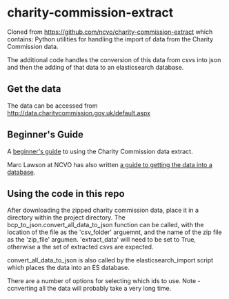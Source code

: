 # charity-commission-extract
Cloned from https://github.com/ncvo/charity-commission-extract which contains:
Python utilities for handling the import of data from the Charity Commission data.

The additional code handles the conversion of this data from csvs into json and then the adding of that data to an elasticsearch database.

## Get the data

The data can be accessed from <http://data.charitycommission.gov.uk/default.aspx>

## Beginner's Guide

A [beginner's guide](beginners-guide.md) to using the Charity Commission data extract.

Marc Lawson at NCVO has also written [a guide to getting the data into a database](https://data.ncvo.org.uk/a/almanac16/how-to-create-a-database-for-charity-commission-data/).

## Using the code in this repo

After downloading the zipped charity commission data, place it in a directory within the project directory. The bcp_to_json.convert_all_data_to_json function can be called, with the location of the file as the 'csv_folder' arguemnt, and the name of the zip file as the 'zip_file' argumen. 'extract_data' will need to be set to True, otherwise a the set of extracted csvs are expected. 

convert_all_data_to_json is also called by the elasticsearch_import script which places the data into an ES database.

There are a number of options for selecting which ids to use. Note - ccnverting all the data will probably take a very long time.
